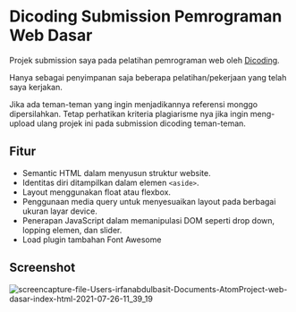 # Dicoding Submission Pemrograman Web Dasar
Projek submission saya pada pelatihan pemrograman web oleh [Dicoding](https://www.dicoding.com/academies/123).

Hanya sebagai penyimpanan saja beberapa pelatihan/pekerjaan yang telah saya kerjakan.

Jika ada teman-teman yang ingin menjadikannya referensi monggo dipersilahkan. Tetap perhatikan kriteria plagiarisme nya jika ingin meng-upload ulang projek ini pada submission dicoding teman-teman.

## Fitur 
* Semantic HTML dalam menyusun struktur website.
* Identitas diri ditampilkan dalam elemen ```<aside>```.
* Layout menggunakan float atau flexbox.
* Penggunaan media query untuk menyesuaikan layout pada berbagai ukuran layar device.
* Penerapan JavaScript dalam memanipulasi DOM seperti drop down, lopping elemen, dan slider.
* Load plugin tambahan Font Awesome

## Screenshot
![screencapture-file-Users-irfanabdulbasit-Documents-AtomProject-web-dasar-index-html-2021-07-26-11_39_19](https://user-images.githubusercontent.com/70824032/126936546-118dd200-963a-416c-aba2-e72f4ba86133.png)

